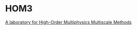 HOM3
====

[A laboratory for High-Order Multiphysics Multiscale Methods](https://gnzlbg.github.io/hom3)
